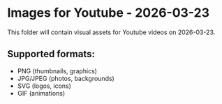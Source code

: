 # Images for Youtube - 2026-03-23

This folder will contain visual assets for Youtube videos on 2026-03-23.

## Supported formats:
- PNG (thumbnails, graphics)
- JPG/JPEG (photos, backgrounds)
- SVG (logos, icons)
- GIF (animations)
